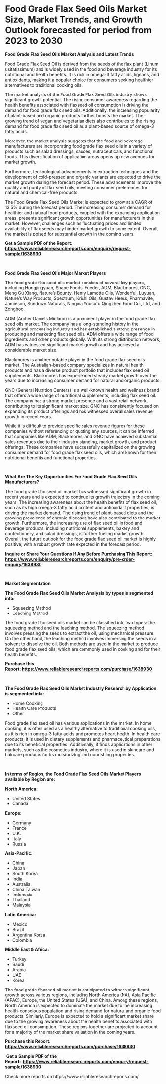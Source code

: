 <p><h1>Food Grade Flax Seed Oils Market Size, Market Trends, and Growth Outlook forecasted for period from 2023 to 2030</h1></p><p><strong>Food Grade Flax Seed Oils Market Analysis and Latest Trends</strong></p>
<p><p>Food Grade Flax Seed Oil is derived from the seeds of the flax plant (Linum usitatissimum) and is widely used in the food and beverage industry for its nutritional and health benefits. It is rich in omega-3 fatty acids, lignans, and antioxidants, making it a popular choice for consumers seeking healthier alternatives to traditional cooking oils.</p><p>The market analysis of the Food Grade Flax Seed Oils industry shows significant growth potential. The rising consumer awareness regarding the health benefits associated with flaxseed oil consumption is driving the demand for food grade flax seed oils. Additionally, the increasing popularity of plant-based and organic products further boosts the market. The growing trend of vegan and vegetarian diets also contributes to the rising demand for food grade flax seed oil as a plant-based source of omega-3 fatty acids.</p><p>Moreover, the market analysis suggests that the food and beverage manufacturers are incorporating food grade flax seed oils in a variety of products such as salad dressings, sauces, nutraceuticals, and functional foods. This diversification of application areas opens up new avenues for market growth.</p><p>Furthermore, technological advancements in extraction techniques and the development of cold-pressed and organic variants are expected to drive the market growth during the forecast period. These advancements improve the quality and purity of flax seed oils, meeting consumer preferences for natural and chemical-free products.</p><p>The Food Grade Flax Seed Oils Market is expected to grow at a CAGR of 13.5% during the forecast period. The increasing consumer demand for healthier and natural food products, coupled with the expanding application areas, presents significant growth opportunities for manufacturers in this market. However, challenges such as fluctuating prices and limited availability of flax seeds may hinder market growth to some extent. Overall, the market is poised for substantial growth in the coming years.</p></p>
<p><strong>Get a Sample PDF of the Report:&nbsp; <a href="https://www.reliableresearchreports.com/enquiry/request-sample/1638930">https://www.reliableresearchreports.com/enquiry/request-sample/1638930</a></strong></p>
<p>&nbsp;</p>
<p><strong>Food Grade Flax Seed Oils Major Market Players</strong></p>
<p><p>The food grade flax seed oils market consists of several key players, including Hongjingyuan, Shape Foods, Fueder, ADM, Blackmores, GNC, Meng Gu Xiang, Nature’s Bounty, Henry Lamotte Oils, Wonderful, Luyuan, Nature’s Way Products, Spectrum, Krishi Oils, Gustav Heess, Pharmavite, Jamieson, Sundown Naturals, Ningxia Yousufu Qingzhen Food Co., Ltd, and Zonghoo. </p><p>ADM (Archer Daniels Midland) is a prominent player in the food grade flax seed oils market. The company has a long-standing history in the agricultural processing industry and has established a strong presence in producing and marketing flax seed oils. ADM offers a wide range of food ingredients and other products globally. With its strong distribution network, ADM has witnessed significant market growth and has achieved a considerable market size.</p><p>Blackmores is another notable player in the food grade flax seed oils market. The Australian-based company specializes in natural health products and has a diverse product portfolio that includes flax seed oil supplements. Blackmores has experienced steady market growth over the years due to increasing consumer demand for natural and organic products.</p><p>GNC (General Nutrition Centers) is a well-known health and wellness brand that offers a wide range of nutritional supplements, including flax seed oil. The company has a strong market presence and a vast retail network, contributing to its significant market size. GNC has consistently focused on expanding its product offerings and has witnessed overall sales revenue growth in recent years.</p><p>While it is difficult to provide specific sales revenue figures for these companies without referencing or quoting any sources, it can be inferred that companies like ADM, Blackmores, and GNC have achieved substantial sales revenues due to their industry standing, market growth, and product offerings. These companies have successfully capitalized on the growing consumer demand for food grade flax seed oils, which are known for their nutritional benefits and functional properties.</p></p>
<p>&nbsp;</p>
<p><strong>What Are The Key Opportunities For Food Grade Flax Seed Oils Manufacturers?</strong></p>
<p><p>The food grade flax seed oil market has witnessed significant growth in recent years and is expected to continue its growth trajectory in the coming years. The increasing awareness about the health benefits of flax seed oil, such as its high omega-3 fatty acid content and antioxidant properties, is driving the market demand. The rising trend of plant-based diets and the growing prevalence of chronic diseases have also contributed to the market growth. Furthermore, the increasing use of flax seed oil in food and beverage products, including nutritional supplements, bakery and confectionery, and salad dressings, is further fueling market growth. Overall, the future outlook for the food grade flax seed oil market is highly positive, with a robust growth rate expected in the forecast period.</p></p>
<p><strong>Inquire or Share Your Questions If Any Before Purchasing This Report: <a href="https://www.reliableresearchreports.com/enquiry/pre-order-enquiry/1638930">https://www.reliableresearchreports.com/enquiry/pre-order-enquiry/1638930</a></strong></p>
<p>&nbsp;</p>
<p><strong>Market Segmentation</strong></p>
<p><strong>The Food Grade Flax Seed Oils Market Analysis by types is segmented into:</strong></p>
<p><ul><li>Squeezing Method</li><li>Leaching Method</li></ul></p>
<p><p>The food grade flax seed oils market can be classified into two types: the squeezing method and the leaching method. The squeezing method involves pressing the seeds to extract the oil, using mechanical pressure. On the other hand, the leaching method involves immersing the seeds in a solvent to dissolve the oil. Both methods are used in the market to produce food grade flax seed oils, which are commonly used in cooking and for their health benefits.</p></p>
<p><strong>Purchase this Report:&nbsp;<a href="https://www.reliableresearchreports.com/purchase/1638930">https://www.reliableresearchreports.com/purchase/1638930</a></strong></p>
<p>&nbsp;</p>
<p><strong>The Food Grade Flax Seed Oils Market Industry Research by Application is segmented into:</strong></p>
<p><ul><li>Home Cooking</li><li>Health Care Products</li><li>Other</li></ul></p>
<p><p>Food grade flax seed oil has various applications in the market. In home cooking, it is often used as a healthy alternative to traditional cooking oils, as it is rich in omega-3 fatty acids and promotes heart health. In health care products, it is used in dietary supplements and pharmaceutical preparations due to its beneficial properties. Additionally, it finds applications in other markets, such as the cosmetics industry, where it is used in skincare and haircare products for its moisturizing and nourishing properties.</p></p>
<p>&nbsp;</p>
<p><strong>In terms of Region, the Food Grade Flax Seed Oils Market Players available by Region are:</strong></p>
<p>
    <p> <strong> North America: </strong>
        <ul>
            <li>United States</li>
            <li>Canada</li>
        </ul>
        </p> 
    <p> <strong> Europe: </strong>
        <ul>
            <li>Germany</li>
            <li>France</li>
            <li>U.K.</li>
            <li>Italy</li>
            <li>Russia</li>
        </ul>
        </p> 
    <p> <strong> Asia-Pacific: </strong>
        <ul>
            <li>China</li>
            <li>Japan</li>
            <li>South Korea</li>
            <li>India</li>
            <li>Australia</li>
            <li>China Taiwan</li>
            <li>Indonesia</li>
            <li>Thailand</li>
            <li>Malaysia</li>
        </ul>
        </p> 
    <p> <strong> Latin America: </strong>
        <ul>
            <li>Mexico</li>
            <li>Brazil</li>
            <li>Argentina Korea</li>
            <li>Colombia</li>
        </ul>
        </p> 
    <p> <strong> Middle East & Africa: </strong>
        <ul>
            <li>Turkey</li>
            <li>Saudi</li>
            <li>Arabia</li>
            <li>UAE</li>
            <li>Korea</li>
        </ul>
    </p>
    </p>
<p><p>The food grade flaxseed oil market is anticipated to witness significant growth across various regions, including North America (NA), Asia Pacific (APAC), Europe, the United States (USA), and China. Among these regions, North America is expected to dominate the market due to the increasing health-conscious population and rising demand for natural and organic food products. Similarly, Europe is expected to hold a significant market share due to the growing awareness about the health benefits associated with flaxseed oil consumption. These regions together are projected to account for a majority of the market share valuation in the coming years.</p></p>
<p><strong>Purchase this Report: <a href="https://www.reliableresearchreports.com/purchase/1638930">https://www.reliableresearchreports.com/purchase/1638930</a></strong></p>
<p>&nbsp;<strong>Get a Sample PDF of the Report:&nbsp;&nbsp;<a href="https://www.reliableresearchreports.com/enquiry/request-sample/1638930">https://www.reliableresearchreports.com/enquiry/request-sample/1638930</a></strong></p>
<p><strong></strong></p>
<p>Check more reports on https://www.reliableresearchreports.com/</p>